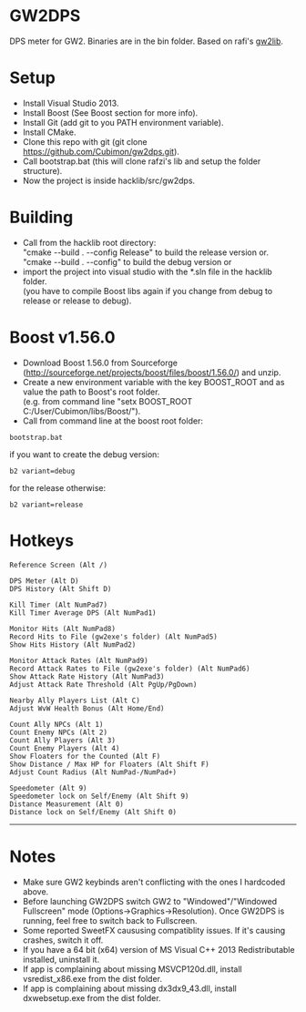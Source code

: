 GW2DPS
=======

DPS meter for GW2. Binaries are in the bin folder. Based on rafi's [gw2lib](http://www.gamerevision.com/showthread.php?3691-Gw2lib&p=45709).

Setup
=======
- Install Visual Studio 2013.  
- Install Boost (See Boost section for more info).  
- Install Git (add git to you PATH environment variable).  
- Install CMake.  
- Clone this repo with git (git clone https://github.com/Cubimon/gw2dps.git).  
- Call bootstrap.bat (this will clone rafzi's lib and setup the folder structure).  
- Now the project is inside hacklib/src/gw2dps.  

Building
=======
- Call from the hacklib root directory:  
"cmake --build . --config Release" to build the release version or.  
"cmake --build . --config" to build the debug version or  
- import the project into visual studio with the *.sln file in the hacklib folder.  
(you have to compile Boost libs again if you change from debug to release or release to debug).  

Boost v1.56.0
=======
- Download Boost 1.56.0 from Sourceforge (http://sourceforge.net/projects/boost/files/boost/1.56.0/) and unzip.  
- Create a new environment variable with the key BOOST_ROOT and as value the path to Boost's root folder.  
(e.g. from command line "setx BOOST_ROOT C:/User/Cubimon/libs/Boost/").  
- Call from command line at the boost root folder:
```
bootstrap.bat
```
if you want to create the debug version:
```
b2 variant=debug
```
for the release otherwise:
```
b2 variant=release
```

Hotkeys
=======
```
Reference Screen (Alt /)

DPS Meter (Alt D)
DPS History (Alt Shift D)

Kill Timer (Alt NumPad7)
Kill Timer Average DPS (Alt NumPad1)

Monitor Hits (Alt NumPad8)
Record Hits to File (gw2exe's folder) (Alt NumPad5)
Show Hits History (Alt NumPad2)

Monitor Attack Rates (Alt NumPad9)
Record Attack Rates to File (gw2exe's folder) (Alt NumPad6)
Show Attack Rate History (Alt NumPad3)
Adjust Attack Rate Threshold (Alt PgUp/PgDown)

Nearby Ally Players List (Alt C)
Adjust WvW Health Bonus (Alt Home/End)

Count Ally NPCs (Alt 1)
Count Enemy NPCs (Alt 2)
Count Ally Players (Alt 3)
Count Enemy Players (Alt 4)
Show Floaters for the Counted (Alt F)
Show Distance / Max HP for Floaters (Alt Shift F)
Adjust Count Radius (Alt NumPad-/NumPad+)

Speedometer (Alt 9)
Speedometer lock on Self/Enemy (Alt Shift 9)
Distance Measurement (Alt 0)
Distance lock on Self/Enemy (Alt Shift 0)
```

----------------------------------

Notes
=======

- Make sure GW2 keybinds aren't conflicting with the ones I hardcoded above.
- Before launching GW2DPS switch GW2 to "Windowed"/"Windowed Fullscreen" mode (Options->Graphics->Resolution). Once GW2DPS is running, feel free to switch back to Fullscreen. 
- Some reported SweetFX caususing compatiblity issues. If it's causing crashes, switch it off.
- If you have a 64 bit (x64) version of MS Visual C++ 2013 Redistributable installed, uninstall it. 
- If app is complaining about missing MSVCP120d.dll, install vsredist_x86.exe from the dist folder.
- If app is complaining about missing dx3dx9_43.dll, install dxwebsetup.exe from the dist folder.
